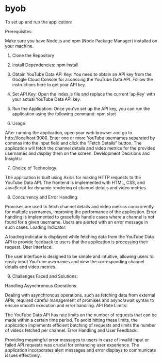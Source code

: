# byob
To set up and run the application:

Prerequisites:

Make sure you have Node.js and npm (Node Package Manager) installed on your machine.
1. Clone the Repository
2. Install Dependencies:
npm install
3. Obtain YouTube Data API Key:
You need to obtain an API key from the Google Cloud Console for accessing the YouTube Data API. Follow the instructions here to get your API key.
4. Set API Key:
Open the index.js file and replace the current 'apiKey' with your actual YouTube Data API key.
5. Run the Application:
Once you've set up the API key, you can run the application using the following command:
npm start

6. Usage:

After running the application, open your web browser and go to http://localhost:3000.
Enter one or more YouTube usernames separated by commas into the input field and click the "Fetch Details" button.
The application will fetch the channel details and video metrics for the provided usernames and display them on the screen.
Development Decisions and Insights:

7. Choice of Technology:

The application is built using Axios for making HTTP requests to the YouTube Data API.
The frontend is implemented with HTML, CSS, and JavaScript for dynamic rendering of channel details and video metrics.

8. Concurrency and Error Handling:

Promises are used to fetch channel details and video metrics concurrently for multiple usernames, improving the performance of the application.
Error handling is implemented to gracefully handle cases where a channel is not found for a given username. Users are alerted with an error message in such cases.
Loading Indicator:

A loading indicator is displayed while fetching data from the YouTube Data API to provide feedback to users that the application is processing their request.
User Interface:

The user interface is designed to be simple and intuitive, allowing users to easily input YouTube usernames and view the corresponding channel details and video metrics.

9. Challenges Faced and Solutions:

Handling Asynchronous Operations:

Dealing with asynchronous operations, such as fetching data from external APIs, required careful management of promises and async/await syntax to ensure smooth execution and error handling.
API Rate Limits:

The YouTube Data API has rate limits on the number of requests that can be made within a certain time period. To avoid hitting these limits, the application implements efficient batching of requests and limits the number of videos fetched per channel.
Error Handling and User Feedback:

Providing meaningful error messages to users in case of invalid input or failed API requests was crucial for enhancing user experience. The application incorporates alert messages and error displays to communicate issues effectively.